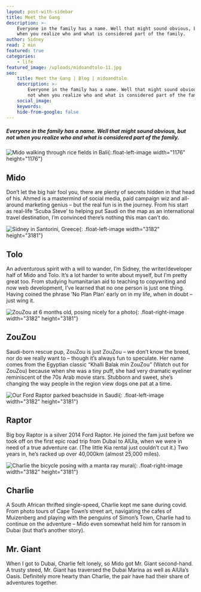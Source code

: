 ```yaml
---
layout: post-with-sidebar
title: Meet the Gang
description: >-
    Everyone in the family has a name. Well that might sound obvious, but not
    when you realize who and what is considered part of the family.
author: Sidney
read: 2 min
featured: true
categories:
    - life
featured_image: /uploads/midoandtolo-11.jpg
seo:
    title: Meet the Gang | Blog | midoandtolo
    description: >-
        Everyone in the family has a name. Well that might sound obvious, but
        not when you realize who and what is considered part of the family.
    social_image:
    keywords:
    hide-from-google: false
---
```

##### Everyone in the family has a name. Well that might sound obvious, but not when you realize who and what is considered part of the family.&nbsp;

![Mido walking through rice fields in Bali](/uploads/square-midoandtolo-22.jpg){:.float-left-image width="1176" height="1176"}

## **Mido**

Don’t let the big hair fool you, there are plenty of secrets hidden in that head of his. Ahmed is a mastermind of social media, paid campaign wiz and all-around marketing genius – but the real fun is in the journey. From his start as real-life ‘Scuba Steve’ to helping put Saudi on the map as an international travel destination, I’m convinced there’s nothing this man can’t do.

![Sidney in Santorini, Greece](/uploads/midoandtolo-62.jpg){: .float-left-image width="3182" height="3181"}

## **Tolo**


An adventurous spirit with a will to wander, I’m Sidney, the writer/developer half of Mido and Tolo. It’s a lot harder to write about myself, but I’m pretty great too. From studying humanitarian aid to teaching to copywriting and now web development, I’ve learned that no one person is just one thing. Having coined the phrase ‘No Plan Plan’ early on in my life, when in doubt – just wing it.

![ZouZou at 6 months old, posing nicely for a photo](/uploads/midoandtolo-15.jpg){: .float-right-image width="3182" height="3181"}

## **ZouZou**


Saudi-born rescue pup, ZouZou is just ZouZou – we don’t know the breed, nor do we really want to – though it’s always fun to speculate. Her name comes from the Egyptian classic “Khalli Balak min ZouZou” (Watch out for ZouZou) because when she was a tiny puff, she had very dramatic eyeliner reminiscent of the 70s Arab movie stars. Stubborn and sweet, she’s changing the way people in the region view dogs one pat at a time.

![Our Ford Raptor parked beachside in Saudi](/uploads/midoandtolo-102.jpg){: .float-left-image width="3182" height="3181"}

## **Raptor**


Big boy Raptor is a silver 2014 Ford Raptor. He joined the fam just before we took off on the first epic road trip from Dubai to AlUla, when we were in need of a true adventure car. (The little Kia rental just couldn’t cut it.) Two years in, he’s racked up over 40,000km (almost 25,000 miles).

![Charlie the bicycle posing with a manta ray mural](/uploads/midoandtolo-173.jpg){: .float-right-image width="3182" height="3181"}

## **Charlie**


A South African thrifted single-speed, Charlie kept me sane during covid. From photo tours of Cape Town’s street art, navigating the cafes of Muizenberg and playing with the penguins of Simon’s Town, Charlie had to continue on the adventure – Mido even somewhat held him for ransom in Dubai (but that’s another story).

## **Mr. Giant**

When I got to Dubai, Charlie felt lonely, so Mido got Mr. Giant second-hand. A trusty steed, Mr. Giant has traversed the Dubai Marina as well as AlUla’s Oasis. Definitely more hearty than Charlie, the pair have had their share of adventures together.

&nbsp;